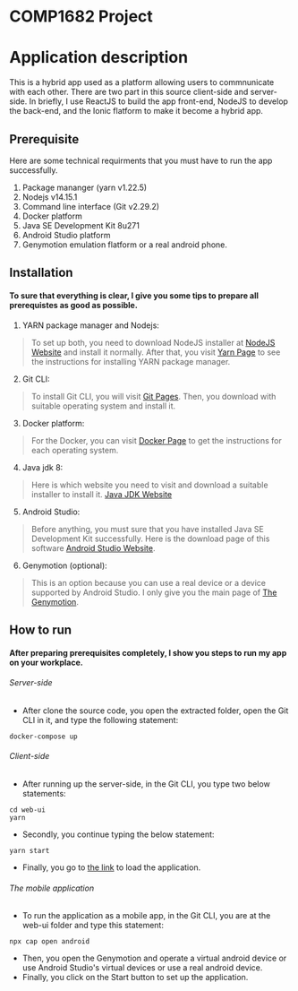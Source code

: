# COMP1682 Project

# Application description
This is a hybrid app used as a platform allowing users to commnunicate with each other. There are two part in this source client-side and server-side. In briefly, I use ReactJS to build the app front-end, NodeJS to develop the back-end, and the Ionic flatform to make it become a hybrid app.

## Prerequisite
Here are some technical requirments that you must have to run the app successfully.
1. Package mananger (yarn v1.22.5)
2. Nodejs  v14.15.1
3. Command line interface (Git v2.29.2)
4. Docker platform
5. Java SE Development Kit 8u271
6. Android Studio platform
7. Genymotion emulation flatform or a real android phone.
## Installation
#### To sure that everything is clear, I give you some tips to prepare all prerequistes as good as possible.
1. YARN package manager and Nodejs:
  > To set up both, you need to download NodeJS installer at [NodeJS Website](https://nodejs.org/en/) and install it normally.
  > After that, you visit [Yarn Page](https://classic.yarnpkg.com/en/docs/install#debian-stable) to see the instructions for installing YARN package manager.
2. Git CLI:
  > To install Git CLI, you will visit [Git Pages](https://git-scm.com/downloads). Then, you download with suitable operating system and install it.
3. Docker platform:
  > For the Docker, you can visit [Docker Page](https://docs.docker.com/get-docker) to get the instructions for each operating system.
4.  Java jdk 8:
  > Here is which website you need to visit and download a suitable installer to install it. [Java JDK Website](https://www.oracle.com/java/technologies/javase/javase-jdk8-downloads.html)
5. Android Studio:
  > Before anything, you must sure that you have installed Java SE Development Kit successfully.
  > Here is the download page of this software [Android Studio Website](https://developer.android.com/studio). 
6. Genymotion (optional):
  > This is an option because you can use a real device or a device supported by Android Studio. I only give you the main page of [The Genymotion](https://www.genymotion.com/).
 ## How to run
 #### After preparing prerequisites completely, I show you steps to run my app on your workplace. 
 ###### Server-side
  - After clone the source code, you open the extracted folder, open the Git CLI in it, and type the following statement:
  ```
  docker-compose up
  ```
 ###### Client-side
  - After running up the server-side, in the Git CLI, you type two below statements: 
  ```
  cd web-ui
  yarn
  ```
  - Secondly, you continue typing the below statement:
  ```
  yarn start
  ```
  - Finally, you go to [the link](http://localhost:3000) to load the application. 
 ###### The mobile application
  - To run the application as a mobile app, in the Git CLI, you are at the web-ui folder and type this statement:
  ```
  npx cap open android
  ```
  - Then, you open the Genymotion and operate a virtual android device or use Android Studio's virtual devices or use a real android device.
  - Finally, you click on the Start button to set up the application.
